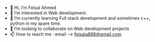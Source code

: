 - 👋 Hi, I’m Feisal Ahmed
- 👀 I’m interested in Web development.
- 🌱 I’m currently learning Full stack development and sometimes c++, python in my spare time.
- 💞️ I’m looking to collaborate on Web development projects
- 📫 How to reach me : email --> feisala888@gmail.com

<!---
faizela/faizela is a ✨ special ✨ repository because its `README.md` (this file) appears on your GitHub profile.
You can click the Preview link to take a look at your changes.
--->
